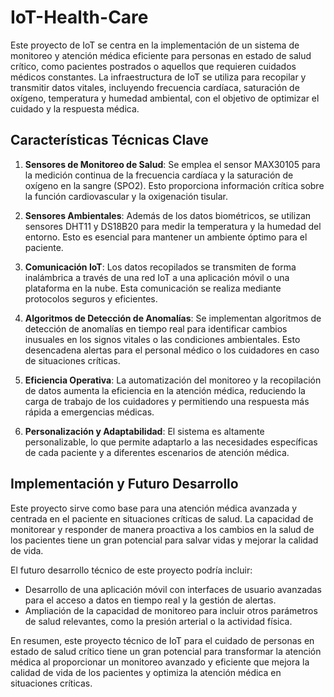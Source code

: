 # IoT-Health-Care

Este proyecto de IoT se centra en la implementación de un sistema de monitoreo y atención médica eficiente para personas en estado de salud crítico, como pacientes postrados o aquellos que requieren cuidados médicos constantes. La infraestructura de IoT se utiliza para recopilar y transmitir datos vitales, incluyendo frecuencia cardíaca, saturación de oxígeno, temperatura y humedad ambiental, con el objetivo de optimizar el cuidado y la respuesta médica.

## Características Técnicas Clave

1. **Sensores de Monitoreo de Salud**: Se emplea el sensor MAX30105 para la medición continua de la frecuencia cardíaca y la saturación de oxígeno en la sangre (SPO2). Esto proporciona información crítica sobre la función cardiovascular y la oxigenación tisular.

2. **Sensores Ambientales**: Además de los datos biométricos, se utilizan sensores DHT11 y DS18B20 para medir la temperatura y la humedad del entorno. Esto es esencial para mantener un ambiente óptimo para el paciente.

3. **Comunicación IoT**: Los datos recopilados se transmiten de forma inalámbrica a través de una red IoT a una aplicación móvil o una plataforma en la nube. Esta comunicación se realiza mediante protocolos seguros y eficientes.

4. **Algoritmos de Detección de Anomalías**: Se implementan algoritmos de detección de anomalías en tiempo real para identificar cambios inusuales en los signos vitales o las condiciones ambientales. Esto desencadena alertas para el personal médico o los cuidadores en caso de situaciones críticas.

5. **Eficiencia Operativa**: La automatización del monitoreo y la recopilación de datos aumenta la eficiencia en la atención médica, reduciendo la carga de trabajo de los cuidadores y permitiendo una respuesta más rápida a emergencias médicas.

6. **Personalización y Adaptabilidad**: El sistema es altamente personalizable, lo que permite adaptarlo a las necesidades específicas de cada paciente y a diferentes escenarios de atención médica.

## Implementación y Futuro Desarrollo

Este proyecto sirve como base para una atención médica avanzada y centrada en el paciente en situaciones críticas de salud. La capacidad de monitorear y responder de manera proactiva a los cambios en la salud de los pacientes tiene un gran potencial para salvar vidas y mejorar la calidad de vida.

El futuro desarrollo técnico de este proyecto podría incluir:

- Desarrollo de una aplicación móvil con interfaces de usuario avanzadas para el acceso a datos en tiempo real y la gestión de alertas.
- Ampliación de la capacidad de monitoreo para incluir otros parámetros de salud relevantes, como la presión arterial o la actividad física.

En resumen, este proyecto técnico de IoT para el cuidado de personas en estado de salud crítico tiene un gran potencial para transformar la atención médica al proporcionar un monitoreo avanzado y eficiente que mejora la calidad de vida de los pacientes y optimiza la atención médica en situaciones críticas.